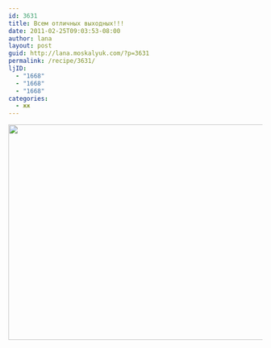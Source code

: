 ```yaml
---
id: 3631
title: Всем отличных выходных!!!
date: 2011-02-25T09:03:53-08:00
author: lana
layout: post
guid: http://lana.moskalyuk.com/?p=3631
permalink: /recipe/3631/
ljID:
  - "1668"
  - "1668"
  - "1668"
categories:
  - жж
---
```

<img loading="lazy" class="alignnone" title="sonoma" src="http://farm6.static.flickr.com/5138/5476164485_1d42fd49b9_z.jpg" alt="" width="640" height="427" />